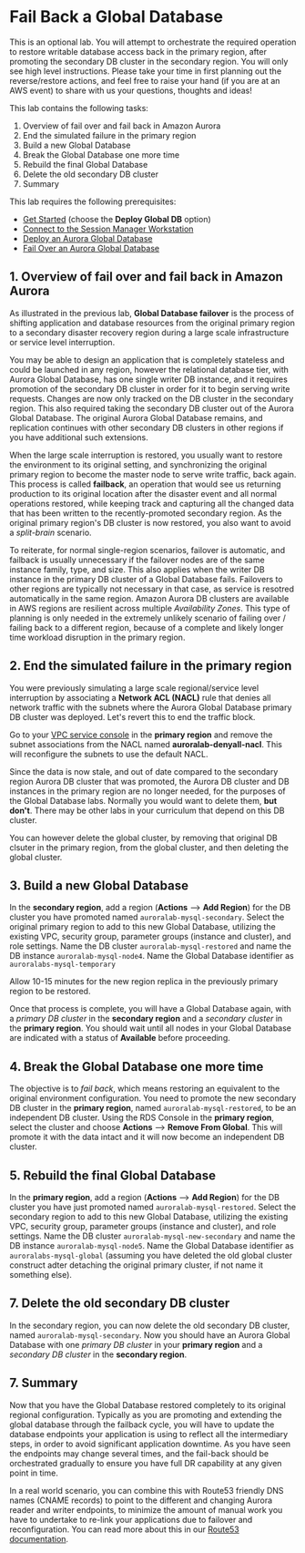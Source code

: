 # Fail Back a Global Database

This is an optional lab. You will attempt to orchestrate the required operation to restore writable database access back in the primary region, after promoting the secondary DB cluster in the secondary region. You will only see high level instructions. Please take your time in first planning out the reverse/restore actions, and feel free to raise your hand (if you are at an AWS event) to share with us your questions, thoughts and ideas!

This lab contains the following tasks:

1. Overview of fail over and fail back in Amazon Aurora
2. End the simulated failure in the primary region
3. Build a new Global Database
4. Break the Global Database one more time
5. Rebuild the final Global Database
6. Delete the old secondary DB cluster
7. Summary

This lab requires the following prerequisites:

* [Get Started](/prereqs/environment/) (choose the **Deploy Global DB** option)
* [Connect to the Session Manager Workstation](/prereqs/connect/)
* [Deploy an Aurora Global Database](/global/deploy/)
* [Fail Over an Aurora Global Database](/global/failover/)


## 1. Overview of fail over and fail back in Amazon Aurora

As illustrated in the previous lab, **Global Database failover** is the process of shifting application and database resources from the original primary region to a secondary disaster recovery region during a large scale infrastructure or service level interruption. 

You may be able to design an application that is completely stateless and could be launched in any region, however the relational database tier, with Aurora Global Database, has one single writer DB instance, and it requires promotion of the secondary DB cluster in order for it to begin serving write requests. Changes are now only tracked on the DB cluster in the secondary region. This also required taking the secondary DB cluster out of the Aurora Global Database. The original Aurora Global Database remains, and replication continues with other secondary DB clusters in other regions if you have additional such extensions.

When the large scale interruption is restored, you usually want to restore the environment to its original setting, and synchronizing the original primary region to become the master node to serve write traffic, back again. This process is called **failback**, an operation that would see us returning production to its original location after the disaster event and all normal operations restored, while keeping track and capturing all the changed data that has been written to the recently-promoted secondary region. As the original primary region's DB cluster is now restored, you also want to avoid a *split-brain* scenario. 

To reiterate, for normal single-region scenarios, failover is automatic, and failback is usually unnecessary if the failover nodes are of the same instance family, type, and size. This also applies when the writer DB instance in the primary DB cluster of a Global Database fails. Failovers to other regions are typically not necessary in that case, as service is resotred automatically in the same region. Amazon Aurora DB clusters are available in AWS regions are resilient across multiple *Availability Zones*. This type of planning is only needed in the extremely unlikely scenario of failing over / failing back to a different region, because of a complete and likely longer time workload disruption in the primary region.


## 2. End the simulated failure in the primary region

You were previously simulating a large scale regional/service level interruption by associating a **Network ACL (NACL)** rule that denies all network traffic with the subnets where the Aurora Global Database primary DB cluster was deployed. Let's revert this to end the traffic block.

Go to your <a href="https://console.aws.amazon.com/vpc/home#acls:sort=networkAclId" target="_blank">VPC service console</a> in the **primary region** and remove the subnet associations from the NACL named **auroralab-denyall-nacl**. This will reconfigure the subnets to use the default NACL.

Since the data is now stale, and out of date compared to the secondary region Aurora DB cluster that was promoted, the Aurora DB cluster and DB instances in the primary region are no longer needed, for the purposes of the Global Database labs. Normally you would want to delete them, **but don't**. There may be other labs in your curriculum that depend on this DB cluster. 

You can however delete the global cluster, by removing that original DB clsuter in the primary region, from the global cluster, and then deleting the global cluster.


## 3. Build a new Global Database

In the **secondary region**, add a region (**Actions** --> **Add Region**) for the DB cluster you have promoted named `auroralab-mysql-secondary`. Select the original primary region to add to this new Global Database, utilizing the existing VPC, security group, parameter groups (instance and cluster), and role settings. Name the DB cluster `auroralab-mysql-restored` and name the DB instance `auroralab-mysql-node4`. Name the Global Database identifier as `auroralabs-mysql-temporary`

Allow 10-15 minutes for the new region replica in the previously primary region to be restored.

Once that process is complete, you will have a Global Database again, with a *primary DB cluster* in the **secondary region** and a *secondary cluster* in the **primary region**. You should wait until all nodes in your Global Database are indicated with a status of **Available** before proceeding.


## 4. Break the Global Database one more time

The objective is to *fail back*, which means restoring an equivalent to the original environment configuration. You need to promote the new secondary DB cluster in the **primary region**, named `auroralab-mysql-restored`, to be an independent DB cluster. Using the RDS Console in the **primary region**, select the cluster and choose **Actions** --> **Remove From Global**. This will promote it with the data intact and it will now become an independent DB cluster. 

## 5. Rebuild the final Global Database

In the **primary region**, add a region (**Actions** --> **Add Region**) for the DB cluster you have just promoted named `auroralab-mysql-restored`. Select the secondary region to add to this new Global Database, utilizing the existing VPC, security group, parameter groups (instance and cluster), and role settings. Name the DB cluster `auroralab-mysql-new-secondary` and name the DB instance `auroralab-mysql-node5`. Name the Global Database identifier as `auroralabs-mysql-global` (assuming you have deleted the old global cluster construct adter detaching the original primary cluster, if not name it something else).


## 7. Delete the old secondary DB cluster

In the secondary region, you can now delete the old secondary DB cluster, named `auroralab-mysql-secondary`. Now you should have an Aurora Global Database with one *primary DB cluster* in your **primary region** and a *secondary DB cluster* in the **secondary region**.


## 7. Summary

Now that you have the Global Database restored completely to its original regional configuration. Typically as you are promoting and extending the global database through the failback cycle, you will have to update the database endpoints your application is using to reflect all the intermediary steps, in order to avoid significant application downtime. As you have seen the endpoints may change several times, and the fail-back should be orchestrated gradually to ensure you have full DR capability at any given point in time.

In a real world scenario, you can combine this with Route53 friendly DNS names (CNAME records) to point to the different and changing Aurora reader and writer endpoints, to minimize the amount of manual work you have to undertake to re-link your applications due to failover and reconfiguration. You can read more about this in our <a href="https://docs.aws.amazon.com/Route53/latest/DeveloperGuide/routing-to-rds-db.html" target="_blank"> Route53 documentation</a>.
